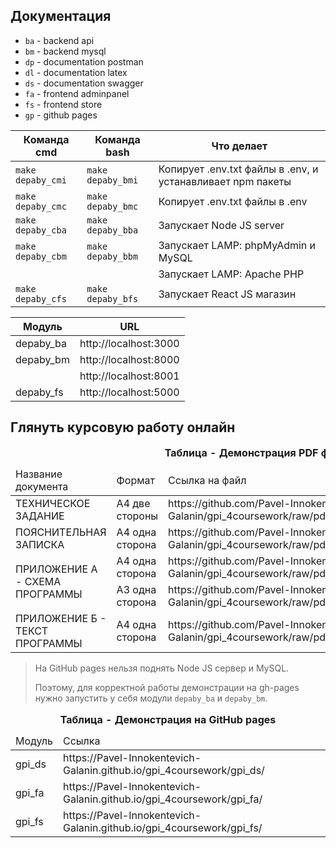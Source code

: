 ## Документация

- `ba` - backend api
- `bm` - backend mysql
- `dp` - documentation postman
- `dl` - documentation latex
- `ds` - documentation swagger
- `fa` - frontend adminpanel
- `fs` - frontend store
- `gp` - github pages

| Команда cmd       | Команда bash      | Что делает                                                 |
| ----------------- | ----------------- | ---------------------------------------------------------- |
| `make depaby_cmi` | `make depaby_bmi` | Копирует .env.txt файлы в .env, и устанавливает npm пакеты |
| `make depaby_cmc` | `make depaby_bmc` | Копирует .env.txt файлы в .env                             |
| `make depaby_cba` | `make depaby_bba` | Запускает Node JS server                                   |
| `make depaby_cbm` | `make depaby_bbm` | Запускает LAMP: phpMyAdmin и MySQL                         |
|                   |                   | Запускает LAMP: Apache PHP                                 |
| `make depaby_cfs` | `make depaby_bfs` | Запускает React JS магазин                                 |

| Модуль    | URL                   |
| --------- | --------------------- |
| depaby_ba | http://localhost:3000 |
| depaby_bm | http://localhost:8000 |
|           | http://localhost:8001 |
| depaby_fs | http://localhost:5000 |

## Глянуть курсовую работу онлайн

<table>
    <caption><b>Таблица - Демонстрация PDF файлов</b></caption>
    <thead>
        <tr>
            <td>Название документа</td>
            <td>Формат</td>
            <td>Ссылка на файл</td>
        </tr>
    </thead>
    <tbody>
        <tr>
            <td>ТЕХНИЧЕСКОЕ ЗАДАНИЕ</td>
            <td>А4 две стороны</td>
            <td>https://github.com/Pavel-Innokentevich-Galanin/gpi_4coursework/raw/pdf/gpi_4coursework_tz.pdf</td>
        </tr>
        <tr>
            <td>ПОЯСНИТЕЛЬНАЯ ЗАПИСКА</td>
            <td>А4 одна сторона</td>
            <td>https://github.com/Pavel-Innokentevich-Galanin/gpi_4coursework/raw/pdf/gpi_4coursework_pz.pdf</td>
        </tr>
        <tr>
            <td rowspan="2">ПРИЛОЖЕНИЕ А - СХЕМА ПРОГРАММЫ</td>
            <td>А4 одна сторона</td>
            <td>https://github.com/Pavel-Innokentevich-Galanin/gpi_4coursework/raw/pdf/gpi_4coursework_a.pdf</td>
        </tr>
        <tr>
            <td>А3 одна сторона</td>
            <td>https://github.com/Pavel-Innokentevich-Galanin/gpi_4coursework/raw/pdf/gpi_4coursework_a_programPlan.pdf</td>
        </tr>
        <tr>
            <td>ПРИЛОЖЕНИЕ Б - ТЕКСТ ПРОГРАММЫ</td>
            <td>А4 одна сторона</td>
            <td>https://github.com/Pavel-Innokentevich-Galanin/gpi_4coursework/raw/pdf/gpi_4coursework_b.pdf</td>
        </tr>
    </tbody>
</table>

> На GitHub pages нельзя поднять Node JS сервер и MySQL.
> 
> Поэтому, для корректной работы демонстрации на gh-pages нужно запустить у себя модули `depaby_ba` и `depaby_bm`.

<table>
    <caption><b>Таблица - Демонстрация на GitHub pages</b></caption>
    <thead>
        <tr>
            <td>Модуль</td>
            <td>Ссылка</td>
        </tr>
    </thead>
    <tbody>
        <tr>
            <td>gpi_ds</td>
            <td>https://Pavel-Innokentevich-Galanin.github.io/gpi_4coursework/gpi_ds/</td>
        </tr>
        <tr>
            <td>gpi_fa</td>
            <td>https://Pavel-Innokentevich-Galanin.github.io/gpi_4coursework/gpi_fa/</td>
        </tr>
        <tr>
            <td>gpi_fs</td>
            <td>https://Pavel-Innokentevich-Galanin.github.io/gpi_4coursework/gpi_fs/</td>
        </tr>
    </tbody>
</table>
